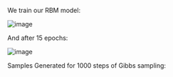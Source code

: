We train our RBM model:


![image](https://user-images.githubusercontent.com/36561982/44510832-5d64d680-a6d3-11e8-9f40-d604a72c8f94.png)

 
 
 And after 15 epochs:
 
 ![image](https://user-images.githubusercontent.com/36561982/44510904-900ecf00-a6d3-11e8-967b-d92ebeef1f7b.png)

Samples Generated for 1000 steps of Gibbs sampling:


